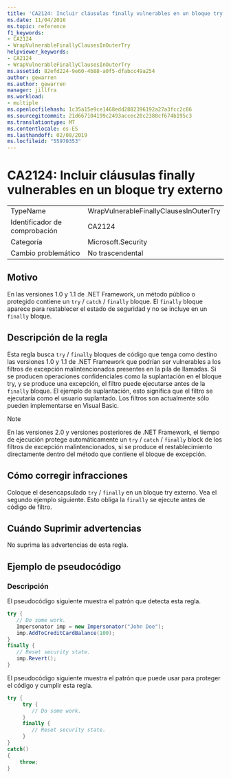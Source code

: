 ```yaml
---
title: 'CA2124: Incluir cláusulas finally vulnerables en un bloque try externo'
ms.date: 11/04/2016
ms.topic: reference
f1_keywords:
- CA2124
- WrapVulnerableFinallyClausesInOuterTry
helpviewer_keywords:
- CA2124
- WrapVulnerableFinallyClausesInOuterTry
ms.assetid: 82efd224-9e60-4b88-a0f5-dfabcc49a254
author: gewarren
ms.author: gewarren
manager: jillfra
ms.workload:
- multiple
ms.openlocfilehash: 1c35a15e9ce1468edd2882396192a27a3fcc2c86
ms.sourcegitcommit: 21d667104199c2493accec20c2388cf674b195c3
ms.translationtype: MT
ms.contentlocale: es-ES
ms.lasthandoff: 02/08/2019
ms.locfileid: "55970353"
---
```

# <a name="ca2124-wrap-vulnerable-finally-clauses-in-outer-try"></a>CA2124: Incluir cláusulas finally vulnerables en un bloque try externo

|||
|-|-|
|TypeName|WrapVulnerableFinallyClausesInOuterTry|
|Identificador de comprobación|CA2124|
|Categoría|Microsoft.Security|
|Cambio problemático|No trascendental|

## <a name="cause"></a>Motivo
 En las versiones 1.0 y 1.1 de .NET Framework, un método público o protegido contiene un `try` / `catch` / `finally` bloque. El `finally` bloque aparece para restablecer el estado de seguridad y no se incluye en un `finally` bloque.

## <a name="rule-description"></a>Descripción de la regla
 Esta regla busca `try` / `finally` bloques de código que tenga como destino las versiones 1.0 y 1.1 de .NET Framework que podrían ser vulnerables a los filtros de excepción malintencionados presentes en la pila de llamadas. Si se producen operaciones confidenciales como la suplantación en el bloque try, y se produce una excepción, el filtro puede ejecutarse antes de la `finally` bloque. El ejemplo de suplantación, esto significa que el filtro se ejecutaría como el usuario suplantado. Los filtros son actualmente sólo pueden implementarse en Visual Basic.

> [!NOTE]
> En las versiones 2.0 y versiones posteriores de .NET Framework, el tiempo de ejecución protege automáticamente un `try` / `catch` /  `finally` block de los filtros de excepción malintencionados, si se produce el restablecimiento directamente dentro del método que contiene el bloque de excepción.

## <a name="how-to-fix-violations"></a>Cómo corregir infracciones
 Coloque el desencapsulado `try` / `finally` en un bloque try externo. Vea el segundo ejemplo siguiente. Esto obliga la `finally` se ejecute antes de código de filtro.

## <a name="when-to-suppress-warnings"></a>Cuándo Suprimir advertencias
 No suprima las advertencias de esta regla.

## <a name="pseudo-code-example"></a>Ejemplo de pseudocódigo

### <a name="description"></a>Descripción

El pseudocódigo siguiente muestra el patrón que detecta esta regla.

```csharp
try {
   // Do some work.
   Impersonator imp = new Impersonator("John Doe");
   imp.AddToCreditCardBalance(100);
}
finally {
   // Reset security state.
   imp.Revert();
}
```

El pseudocódigo siguiente muestra el patrón que puede usar para proteger el código y cumplir esta regla.

```csharp
try {
     try {
        // Do some work.
     }
     finally {
        // Reset security state.
     }
}
catch()
{
    throw;
}
```